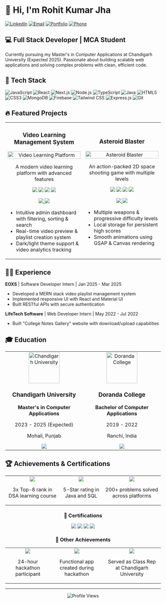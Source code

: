 # 👋 Hi, I'm Rohit Kumar Jha

[![LinkedIn](https://img.shields.io/badge/LinkedIn-0077B5?style=for-the-badge&logo=linkedin&logoColor=white)](https://www.linkedin.com/in/your-linkedin-profile/)
[![Email](https://img.shields.io/badge/Gmail-D14836?style=for-the-badge&logo=gmail&logoColor=white)](mailto:rohitjham762@gmail.com)
[![Portfolio](https://img.shields.io/badge/Portfolio-000000?style=for-the-badge&logo=About.me&logoColor=white)](https://your-portfolio-url.com)
[![Phone](https://img.shields.io/badge/Phone-6206696006-green?style=for-the-badge&logo=whatsapp&logoColor=white)](tel:+916206696006)

## 💻 Full Stack Developer | MCA Student

Currently pursuing my Master's in Computer Applications at Chandigarh University (Expected 2025). Passionate about building scalable web applications and solving complex problems with clean, efficient code.



## 🚀 Tech Stack

![JavaScript](https://img.shields.io/badge/JavaScript-F7DF1E?style=for-the-badge&logo=javascript&logoColor=black)
![React](https://img.shields.io/badge/React-20232A?style=for-the-badge&logo=react&logoColor=61DAFB)
![Next.js](https://img.shields.io/badge/Next.js-000000?style=for-the-badge&logo=next.js&logoColor=white)
![Node.js](https://img.shields.io/badge/Node.js-339933?style=for-the-badge&logo=nodedotjs&logoColor=white)
![TypeScript](https://img.shields.io/badge/TypeScript-007ACC?style=for-the-badge&logo=typescript&logoColor=white)
![Java](https://img.shields.io/badge/Java-ED8B00?style=for-the-badge&logo=openjdk&logoColor=white)
![HTML5](https://img.shields.io/badge/HTML5-E34F26?style=for-the-badge&logo=html5&logoColor=white)
![CSS3](https://img.shields.io/badge/CSS3-1572B6?style=for-the-badge&logo=css3&logoColor=white)
![MongoDB](https://img.shields.io/badge/MongoDB-4EA94B?style=for-the-badge&logo=mongodb&logoColor=white)
![Firebase](https://img.shields.io/badge/Firebase-FFCA28?style=for-the-badge&logo=firebase&logoColor=black)
![Tailwind CSS](https://img.shields.io/badge/Tailwind_CSS-38B2AC?style=for-the-badge&logo=tailwind-css&logoColor=white)
![Express.js](https://img.shields.io/badge/Express.js-000000?style=for-the-badge&logo=express&logoColor=white)
![Git](https://img.shields.io/badge/Git-F05032?style=for-the-badge&logo=git&logoColor=white)

## 🔥 Featured Projects

<div align="center">

<table>
  <tr>
    <td width="50%">
      <h3 align="center">Video Learning Management System</h3>
      <p align="center">
        <a href="https://github.com/rohitjha20/video-learning-platform" target="_blank">
          <img src="https://via.placeholder.com/500x300?text=Video+Learning+Platform" width="100%" alt="Video Learning Platform"/>
        </a>
        <p align="center">
          A modern video learning platform with advanced features
        </p>
        <p align="center">
          <img src="https://img.shields.io/badge/Next.js-000000?style=for-the-badge&logo=next.js&logoColor=white"/>
          <img src="https://img.shields.io/badge/React-20232A?style=for-the-badge&logo=react&logoColor=61DAFB"/>
          <img src="https://img.shields.io/badge/TypeScript-007ACC?style=for-the-badge&logo=typescript&logoColor=white"/>
          <img src="https://img.shields.io/badge/Firebase-FFCA28?style=for-the-badge&logo=firebase&logoColor=black"/>
        </p>
        <p align="center">
          <a href="https://github.com/rohitjha20/video-learning-platform" target="_blank">
            <img src="https://img.shields.io/badge/View_Code-242938?style=for-the-badge&logo=github&logoColor=white"/>
          </a>
          <a href="#" target="_blank">
            <img src="https://img.shields.io/badge/Live_Demo-FF0000?style=for-the-badge&logo=youtube&logoColor=white"/>
          </a>
        </p>
      </p>
      <ul>
        <li>Intuitive admin dashboard with filtering, sorting & search</li>
        <li>Real-time video preview & playlist creation system</li>
        <li>Dark/light theme support & video analytics tracking</li>
      </ul>
    </td>
    <td width="50%">
      <h3 align="center">Asteroid Blaster</h3>
      <p align="center">
        <a href="https://github.com/rohitjha20/asteroid-blaster" target="_blank">
          <img src="https://via.placeholder.com/500x300?text=Asteroid+Blaster+Game" width="100%" alt="Asteroid Blaster"/>
        </a>
        <p align="center">
          An action-packed 2D space shooting game with multiple levels
        </p>
        <p align="center">
          <img src="https://img.shields.io/badge/HTML5-E34F26?style=for-the-badge&logo=html5&logoColor=white"/>
          <img src="https://img.shields.io/badge/CSS3-1572B6?style=for-the-badge&logo=css3&logoColor=white"/>
          <img src="https://img.shields.io/badge/JavaScript-F7DF1E?style=for-the-badge&logo=javascript&logoColor=black"/>
          <img src="https://img.shields.io/badge/Canvas_API-008080?style=for-the-badge&logo=html5&logoColor=white"/>
        </p>
        <p align="center">
          <a href="https://github.com/rohitjha20/asteroid-blaster" target="_blank">
            <img src="https://img.shields.io/badge/View_Code-242938?style=for-the-badge&logo=github&logoColor=white"/>
          </a>
          <a href="#" target="_blank">
            <img src="https://img.shields.io/badge/Play_Game-33FF99?style=for-the-badge&logo=webgl&logoColor=white"/>
          </a>
        </p>
      </p>
      <ul>
        <li>Multiple weapons & progressive difficulty levels</li>
        <li>Local storage for persistent high scores</li>
        <li>Smooth animations using GSAP & Canvas rendering</li>
      </ul>
    </td>
  </tr>
</table>

</div>

## 👨‍💻 Experience

**EOXS** | Software Developer Intern | Jan 2025 - Mar 2025
- Developed a MERN stack video playlist management system
- Implemented responsive UI with React and Material UI
- Built RESTful APIs with secure authentication

**LifeTech Software** | Web Developer Intern | May 2022 - Jul 2022
- Built "College Notes Gallery" website with download/upload capabilities

## 🎓 Education

<div align="center">
  <table>
    <tr>
      <td align="center">
        <img src="https://via.placeholder.com/150?text=CU" width="100px" alt="Chandigarh University"/>
        <br/>
        <h3>Chandigarh University</h3>
        <p><strong>Master's in Computer Applications</strong></p>
        <p>2023 - 2025 (Expected)</p>
        <p>Mohali, Punjab</p>
        <img src="https://img.shields.io/badge/CGPA-Current-blue?style=for-the-badge"/>
      </td>
      <td align="center">
        <img src="https://via.placeholder.com/150?text=DC" width="100px" alt="Doranda College"/>
        <br/>
        <h3>Doranda College</h3>
        <p><strong>Bachelor of Computer Applications</strong></p>
        <p>2019 - 2022</p>
        <p>Ranchi, India</p>
        <img src="https://img.shields.io/badge/Completed-2022-green?style=for-the-badge"/>
      </td>
    </tr>
  </table>
</div>

## 🏆 Achievements & Certifications

<div align="center">
  <table>
    <tr>
      <td>
        <div align="center">
          <img src="https://img.shields.io/badge/Coding_Ninjas-Top_8-FF6B6B?style=for-the-badge&logo=code&logoColor=white"/>
          <p>3x Top-8 rank in DSA learning course</p>
        </div>
      </td>
      <td>
        <div align="center">
          <img src="https://img.shields.io/badge/HackerRank-5_Star-2EC866?style=for-the-badge&logo=hackerrank&logoColor=white"/>
          <p>5-Star rating in Java and SQL</p>
        </div>
      </td>
      <td>
        <div align="center">
          <img src="https://img.shields.io/badge/Problem_Solving-200+-F0DB4F?style=for-the-badge&logo=leetcode&logoColor=black"/>
          <p>200+ problems solved across platforms</p>
        </div>
      </td>
    </tr>
  </table>
  
  ### 📜 Certifications
  
  <div>
    <img src="https://img.shields.io/badge/Java_DSA-Apna_College-ED8B00?style=flat-square&logo=java&logoColor=white"/>
    <img src="https://img.shields.io/badge/DSA-Coding_Ninjas-007BFF?style=flat-square&logo=code&logoColor=white"/>
    <img src="https://img.shields.io/badge/Full_Stack-Udemy-EC5252?style=flat-square&logo=udemy&logoColor=white"/>
    <img src="https://img.shields.io/badge/Node.js_&_React.js-Infosys_Springboard-68A063?style=flat-square&logo=node.js&logoColor=white"/>
  </div>
  
  ### 🚀 Other Achievements
  
  <table>
    <tr>
      <td align="center">
        <img src="https://img.shields.io/badge/Hackathon-E--suraksha-purple?style=for-the-badge"/>
        <p>24-hour hackathon participant</p>
      </td>
      <td align="center">
        <img src="https://img.shields.io/badge/Android_App-Transaction_Management-3DDC84?style=for-the-badge&logo=android&logoColor=white"/>
        <p>Functional app created during hackathon</p>
      </td>
      <td align="center">
        <img src="https://img.shields.io/badge/Leadership-Class_Representative-FFA500?style=for-the-badge"/>
        <p>Served as Class Rep at Chandigarh University</p>
      </td>
    </tr>
  </table>
</div>


---

<p align="center">
  <img src="https://komarev.com/ghpvc/?username=rohitjha20&color=blueviolet" alt="Profile Views" />
</p>
